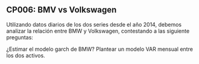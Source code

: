 ## CP006: BMV vs Volkswagen

Utilizando datos diarios de los dos series desde el año 2014, debemos analizar la relación entre BMW y Volkswagen, contestando a las siguiente preguntas:

¿Estimar el modelo garch de BMW?
Plantear un modelo VAR mensual entre los dos activos.
